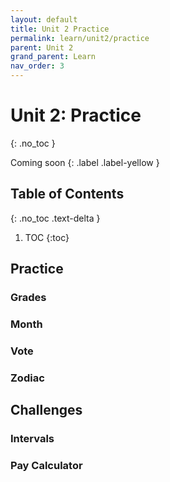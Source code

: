 ```yaml
---
layout: default
title: Unit 2 Practice
permalink: learn/unit2/practice
parent: Unit 2
grand_parent: Learn
nav_order: 3
---
```


<!-- prettier-ignore-start -->

# Unit 2: Practice

{: .no_toc }

Coming soon {: .label .label-yellow }

## Table of Contents

{: .no_toc .text-delta }

1. TOC
{:toc}

<!-- prettier-ignore-end -->

## Practice

### Grades

### Month

### Vote

### Zodiac

## Challenges

### Intervals

### Pay Calculator
